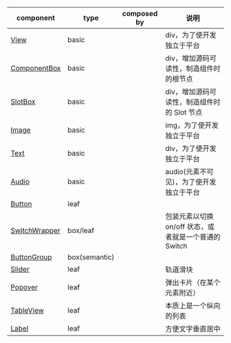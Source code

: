 | component                                          | type          | composed by | 说明                                                  |
| -------------------------------------------------- | ------------- | :---------: | ----------------------------------------------------- |
| [View](./View/View.tsx)                            | basic         |             | div，为了使开发独立于平台                             |
| [ComponentBox](./ComponentBox/ComponentBox.tsx)    | basic         |             | div，增加源码可读性，制造组件时的根节点               |
| [SlotBox](./SlotBox/SlotBox.tsx)                   | basic         |             | div，增加源码可读性，制造组件时的 Slot 节点           |
| [Image](./Image/Image.tsx)                         | basic         |             | img，为了使开发独立于平台                             |
| [Text](./Text/Text.tsx)                            | basic         |             | div，为了使开发独立于平台                             |
| [Audio](./Audio/Audio.tsx)                         | basic         |             | audio(元素不可见)，为了使开发独立于平台               |
| [Button](./Button/Button.tsx)                      | leaf          |             |                                                       |
| [SwitchWrapper](./SwitchWrapper/SwitchWrapper.tsx) | box/leaf      |             | 包装元素以切换 on/off 状态，或者就是一个普通的 Switch |
| [ButtonGroup](./ButtonGroup/ButtonGroup.tsx)       | box(semantic) |             |                                                       |
| [Slider](./Slider/Slider.tsx)                      | leaf          |             | 轨道滑块                                              |
| [Popover](./Popover/Popover.tsx)                   | leaf          |             | 弹出卡片（在某个元素附近）                            |
| [TableView](./TableView/TableView.tsx)             | leaf          |             | 本质上是一个纵向的列表                                |
| [Label](./Label/Label.tsx)                         | leaf          |             | 方便文字垂直居中                                      |
